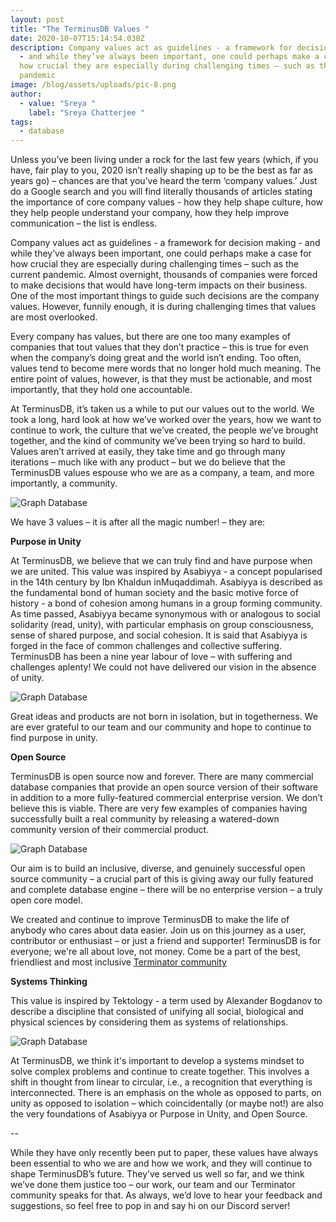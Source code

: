 ```yaml
---
layout: post
title: "The TerminusDB Values "
date: 2020-10-07T15:14:54.030Z
description: Company values act as guidelines - a framework for decision making
  - and while they’ve always been important, one could perhaps make a case for
  how crucial they are especially during challenging times – such as the current
  pandemic
image: /blog/assets/uploads/pic-8.png
author:
  - value: "Sreya "
    label: "Sreya Chatterjee "
tags:
  - database
---
```

Unless you’ve been living under a rock for the last few years (which, if you have, fair play to you, 2020 isn’t really shaping up to be the best as far as years go) – chances are that you’ve heard the term ‘company values.’ Just do a Google search and you will find literally thousands of articles stating the importance of core company values - how they help shape culture, how they help people understand your company, how they help improve communication – the list is endless.

Company values act as guidelines - a framework for decision making - and while they’ve always been important, one could perhaps make a case for how crucial they are especially during challenging times – such as the current pandemic. Almost overnight, thousands of companies were forced to make decisions that would have long-term impacts on their business. One of the most important things to guide such decisions are the company values. However, funnily enough, it is during challenging times that values are most overlooked.

Every company has values, but there are one too many examples of companies that tout values that they don’t practice – this is true for even when the company’s doing great and the world isn’t ending. Too often, values tend to become mere words that no longer hold much meaning. The entire point of values, however, is that they must be actionable, and most importantly, that they hold one accountable.

At TerminusDB, it’s taken us a while to put our values out to the world. We took a long, hard look at how we’ve worked over the years, how we want to continue to work, the culture that we’ve created, the people we’ve brought together, and the kind of community we’ve been trying so hard to build. Values aren’t arrived at easily, they take time and go through many iterations – much like with any product – but we do believe that the TerminusDB values espouse who we are as a company, a team, and more importantly, a community.

![Graph Database](/blog/assets/uploads/pic-1.png)

We have 3 values – it is after all the magic number! – they are:

**Purpose in Unity**

At TerminusDB, we believe that we can truly find and have purpose when we are united. This value was inspired by Asabiyya - a concept popularised in the 14th century by Ibn Khaldun inMuqaddimah. Asabiyya is described as the fundamental bond of human society and the basic motive force of history - a bond of cohesion among humans in a group forming community. As time passed, Asabiyya became synonymous with or analogous to social solidarity (read, unity), with particular emphasis on group consciousness, sense of shared purpose, and social cohesion. It is said that Asabiyya is forged in the face of common challenges and collective suffering. TerminusDB has been a nine year labour of love – with suffering and challenges aplenty! We could not have delivered our vision in the absence of unity.

![Graph Database](/blog/assets/uploads/pic-2.jpg)

Great ideas and products are not born in isolation, but in togetherness. We are ever grateful to our team and our community and hope to continue to find purpose in unity.



**Open Source**

TerminusDB is open source now and forever. There are many commercial database companies that provide an open source version of their software in addition to a more fully-featured commercial enterprise version. We don’t believe this is viable. There are very few examples of companies having successfully built a real community by releasing a watered-down community version of their commercial product.

![Graph Database](/blog/assets/uploads/pic-3.jpg)

Our aim is to build an inclusive, diverse, and genuinely successful open source community – a crucial part of this is giving away our fully featured and complete database engine – there will be no enterprise version – a truly open core model.

We created and continue to improve TerminusDB to make the life of anybody who cares about data easier. Join us on this journey as a user, contributor or enthusiast – or just a friend and supporter! TerminusDB is for everyone; we're all about love, not money. Come be a part of the best, friendliest and most inclusive [Terminator community](https://discord.gg/2WGgrT3) 

**Systems Thinking**

This value is inspired by Tektology - a term used by Alexander Bogdanov to describe a discipline that consisted of unifying all social, biological and physical sciences by considering them as systems of relationships.

![Graph Database](/blog/assets/uploads/pic-4.jpeg)

At TerminusDB, we think it's important to develop a systems mindset to solve complex problems and continue to create together. This involves a shift in thought from linear to circular, i.e., a recognition that everything is interconnected. There is an emphasis on the whole as opposed to parts, on unity as opposed to isolation – which coincidentally (or maybe not!) are also the very foundations of Asabiyya or Purpose in Unity, and Open Source.

\--

While they have only recently been put to paper, these values have always been essential to who we are and how we work, and they will continue to shape TerminusDB’s future. They’ve served us well so far, and we think we’ve done them justice too – our work, our team and our Terminator community speaks for that. As always, we’d love to hear your feedback and suggestions, so feel free to pop in and say hi on our Discord server!